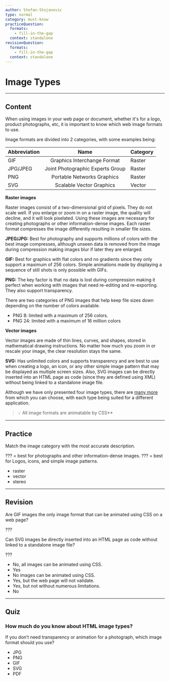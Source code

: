 ```yaml
---
author: Stefan-Stojanovic
type: normal
category: must-know
practiceQuestion:
  formats:
    - fill-in-the-gap
  context: standalone
revisionQuestion:
  formats:
    - fill-in-the-gap
  context: standalone
---
```


# Image Types


---

## Content

When using images in your web page or document, whether it's for a logo, product photographs, etc, it is important to know which web image formats to use.

Image formats are divided into 2 categories, with some examples being:

| Abbreviation |               Name               | Category |
|--------------|:--------------------------------:|----------|
| GIF          | Graphics Interchange Format      | Raster   |
| JPG/JPEG     | Joint Photographic Experts Group | Raster   |
| PNG          | Portable Networks Graphics       | Raster   |
| SVG          | Scalable Vector Graphics         | Vector   |

**Raster images**

Raster images consist of a two-dimensional grid of pixels. They do not scale well. If you enlarge or zoom in on a raster image, the quality will decline, and it will look pixelated. Using these images are necessary for creating photographs or other information-dense images. Each raster format compresses the image differently resulting in smaller file sizes.

**JPEG/JPG:** Best for photography and supports millions of colors with the best image compresses, although unseen data is removed from the image during compression making images blur if later they are enlarged. 

**GIF:** Best for graphics with flat colors and no gradients since they only support a maximum of 256 colors. Simple animations made by displaying a sequence of still shots is only possible with GIFs.

**PNG:** The key factor is that no data is lost during compression making it perfect when working with images that need re-editing and re-exporting. They also support transparency.

There are two categories of PNG images that help keep file sizes down depending on the number of colors available.

- PNG 8: limited with a maximum of 256 colors.
- PNG 24: limited with a maximum of 16 million colors

**Vector images**

Vector images are made of thin lines, curves, and shapes, stored in mathematical drawing instructions. No matter how much you zoom in or rescale your image, the clear resolution stays the same.

**SVG:** Has unlimited colors and supports transparency and are best to use when creating a logo, an icon, or any other simple image pattern that may be displayed as multiple screen sizes. Also, SVG images can be directly inserted into an HTML page as code (since they are defined using XML) without being linked to a standalone image file.

Although we have only presented four image types, there are [many more](https://en.wikipedia.org/wiki/Image_file_formats#Major_graphic_file_formats) from which you can choose, with each type being suited for a different application.

> 💡 All image formats are animatable by CSS**


---

## Practice

Match the image category with the most accurate description.

??? = best for photographs and other information-dense images.
??? = best for Logos, icons, and simple image patterns.


- raster
- vector
- stereo



---

## Revision

Are GIF images the only image format that can be animated using CSS on a web page?

???

Can SVG images be directly inserted into an HTML page as code without linked to a standalone image file?

???

- No, all images can be animated using CSS.
- Yes
- No images can be animated using CSS.
- Yes, but the web page will not validate.
- Yes, but not without numerous limitations.
- No


---

## Quiz

### How much do you know about HTML image types?


If you don’t need transparency or animation for a photograph, which image format should you use?

- JPG
- PNG
- GIF
- SVG
- PDF
